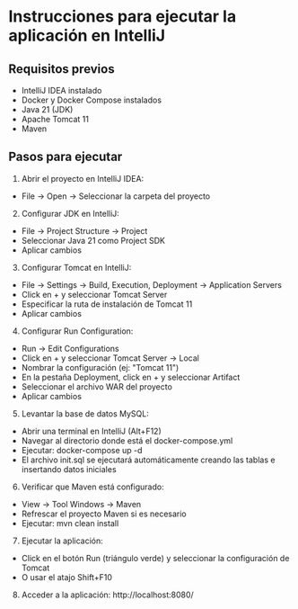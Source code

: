 # Instrucciones para ejecutar la aplicación en IntelliJ

## Requisitos previos
- IntelliJ IDEA instalado
- Docker y Docker Compose instalados
- Java 21 (JDK)
- Apache Tomcat 11
- Maven

## Pasos para ejecutar

1. Abrir el proyecto en IntelliJ IDEA:
- File -> Open -> Seleccionar la carpeta del proyecto

2. Configurar JDK en IntelliJ:
- File -> Project Structure -> Project
- Seleccionar Java 21 como Project SDK
- Aplicar cambios

3. Configurar Tomcat en IntelliJ:
- File -> Settings -> Build, Execution, Deployment -> Application Servers
- Click en + y seleccionar Tomcat Server
- Especificar la ruta de instalación de Tomcat 11
- Aplicar cambios

4. Configurar Run Configuration:
- Run -> Edit Configurations
- Click en + y seleccionar Tomcat Server -> Local
- Nombrar la configuración (ej: "Tomcat 11")
- En la pestaña Deployment, click en + y seleccionar Artifact
- Seleccionar el archivo WAR del proyecto
- Aplicar cambios

5. Levantar la base de datos MySQL:
- Abrir una terminal en IntelliJ (Alt+F12)
- Navegar al directorio donde está el docker-compose.yml
- Ejecutar: docker-compose up -d
- El archivo init.sql se ejecutará automáticamente creando las tablas e insertando datos iniciales

6. Verificar que Maven está configurado:
- View -> Tool Windows -> Maven
- Refrescar el proyecto Maven si es necesario
- Ejecutar: mvn clean install

7. Ejecutar la aplicación:
- Click en el botón Run (triángulo verde) y seleccionar la configuración de Tomcat
- O usar el atajo Shift+F10

8. Acceder a la aplicación:
http://localhost:8080/

